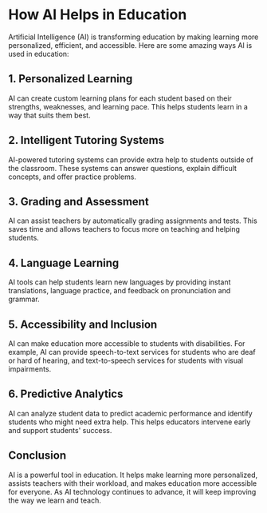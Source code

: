 # How AI Helps in Education

Artificial Intelligence (AI) is transforming education by making learning more personalized, efficient, and accessible. Here are some amazing ways AI is used in education:

## 1. Personalized Learning
AI can create custom learning plans for each student based on their strengths, weaknesses, and learning pace. This helps students learn in a way that suits them best.

## 2. Intelligent Tutoring Systems
AI-powered tutoring systems can provide extra help to students outside of the classroom. These systems can answer questions, explain difficult concepts, and offer practice problems.

## 3. Grading and Assessment
AI can assist teachers by automatically grading assignments and tests. This saves time and allows teachers to focus more on teaching and helping students.

## 4. Language Learning
AI tools can help students learn new languages by providing instant translations, language practice, and feedback on pronunciation and grammar.

## 5. Accessibility and Inclusion
AI can make education more accessible to students with disabilities. For example, AI can provide speech-to-text services for students who are deaf or hard of hearing, and text-to-speech services for students with visual impairments.

## 6. Predictive Analytics
AI can analyze student data to predict academic performance and identify students who might need extra help. This helps educators intervene early and support students' success.

## Conclusion
AI is a powerful tool in education. It helps make learning more personalized, assists teachers with their workload, and makes education more accessible for everyone. As AI technology continues to advance, it will keep improving the way we learn and teach.

